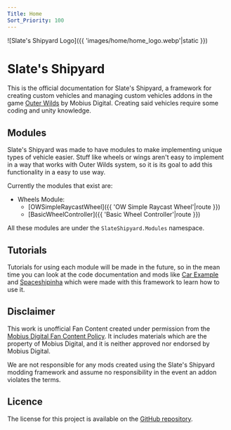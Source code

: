 ```yaml
---
Title: Home
Sort_Priority: 100
---
```



![Slate's Shipyard Logo]({{ 'images/home/home_logo.webp'|static }})

# Slate's Shipyard

This is the official documentation for Slate's Shipyard, a framework for creating custom vehicles and managing custom vehicles addons in the game [Outer Wilds](https://www.mobiusdigitalgames.com/outer-wilds.html) by Mobius Digital. Creating said vehicles require some coding and unity knowledge.

## Modules
Slate's Shipyard was made to have modules to make implementing unique types of vehicle easier. Stuff like wheels or wings aren't easy to implement in a way that works with Outer Wilds system, so it is its goal to add this functionality in a easy to use way.

Currently the modules that exist are:

* Wheels Module:
    * [OWSimpleRaycastWheel]({{ 'OW Simple Raycast Wheel'|route }})
    * [BasicWheelController]({{ 'Basic Wheel Controller'|route }})

All these modules are under the `SlateShipyard.Modules` namespace.

## Tutorials
Tutorials for using each module will be made in the future, so in the mean time you can look at the code documentation and mods like [Car Example](https://github.com/ShoosGun/CarExample) and [Spaceshipinha](https://github.com/ShoosGun/Spaceshipinha) which were made with this framework to learn how to use it.

## Disclaimer
This work is unofficial Fan Content created under permission from the [Mobius Digital Fan Content Policy](https://www.mobiusdigitalgames.com/fan-content-policy.html). It includes materials which are the property of Mobius Digital, and it is neither approved nor endorsed by Mobius Digital.

We are not responsible for any mods created using the Slate's Shipyard modding framework and assume no responsibility in the event an addon violates the terms.

## Licence
The license for this project is available on the [GitHub repository](https://github.com/ShoosGun/SlateShipyard/blob/main/LICENSE).
